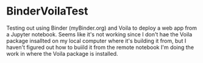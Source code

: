 # BinderVoilaTest
Testing out using Binder (myBinder.org) and Voila to deploy a web app from a Jupyter notebook. Seems like it's not working since I don't hae the Voila package insallted on my local computer where it's building it from, but I haven't figured out how to buiild it from the remote notebook I'm doing the work in where the Voila package is installed.
